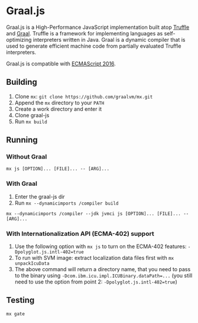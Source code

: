 # Graal.js
Graal.js is a High-Performance JavaScript implementation built atop [Truffle](https://github.com/graalvm/truffle) and [Graal](https://github.com/graalvm/graal-core).
Truffle is a framework for implementing languages as self-optimizing interpreters written in Java.
Graal is a dynamic compiler that is used to generate efficient machine code from partially evaluated Truffle interpreters.

Graal.js is compatible with [ECMAScript 2016](http://www.ecma-international.org/ecma-262/7.0/index.html).

## Building
1. Clone `mx`: `git clone https://github.com/graalvm/mx.git`
2. Append the `mx` directory to your `PATH`
3. Create a work directory and enter it
4. Clone graal-js
5. Run `mx build`

## Running
### Without Graal
```
mx js [OPTION]... [FILE]... -- [ARG]...
```
### With Graal
1. Enter the graal-js dir
2. Run `mx --dynamicimports /compiler build`
```
mx --dynamicimports /compiler --jdk jvmci js [OPTION]... [FILE]... -- [ARG]...
```

### With Internationalization API (ECMA-402) support
1. Use the following option with `mx js` to turn on the ECMA-402 features: `-Dpolyglot.js.intl-402=true`
2. To run with SVM image: extract localization data files first with `mx unpackIcuData`
3. The above command will return a directory name, that you need to pass to the binary using `-Dcom.ibm.icu.impl.ICUBinary.dataPath=...` (you still need to use the option from point 2: `-Dpolyglot.js.intl-402=true`)

## Testing
```
mx gate
```

